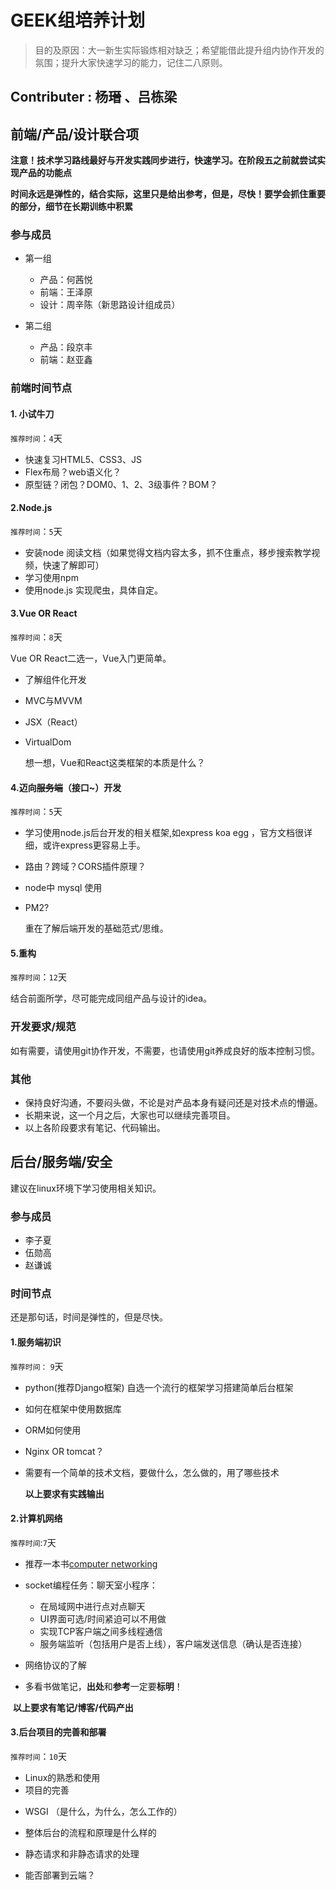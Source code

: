 # GEEK组培养计划

> 目的及原因：大一新生实际锻炼相对缺乏；希望能借此提升组内协作开发的氛围；提升大家快速学习的能力，记住二八原则。

## Contributer : 杨瑨 、吕栋梁

## 前端/产品/设计联合项

<strong>注意！技术学习路线最好与开发实践同步进行，快速学习。在阶段五之前就尝试实现产品的功能点</strong>

<strong>时间永远是弹性的，结合实际，这里只是给出参考，但是，尽快！要学会抓住重要的部分，细节在长期训练中积累</strong>

### 参与成员

- 第一组

  - 产品：何茜悦
  - 前端：王泽原
  - 设计：周辛陈（新思路设计组成员）


- 第二组

  - 产品：段京丰
  - 前端：赵亚鑫

### 前端时间节点


#### 1. 小试牛刀

`推荐时间`：`4`天

- 快速复习HTML5、CSS3、JS
- Flex布局？web语义化？
- 原型链？闭包？DOM0、1、2、3级事件？BOM？

#### 2.Node.js

`推荐时间`：`5`天

- 安装node 阅读文档（如果觉得文档内容太多，抓不住重点，移步搜索教学视频，快速了解即可）
- 学习使用npm
- 使用node.js 实现爬虫，具体自定。

#### 3.Vue OR React

`推荐时间`：`8`天

Vue OR React二选一，Vue入门更简单。

- 了解组件化开发

- MVC与MVVM

- JSX（React）

- VirtualDom

  想一想，Vue和React这类框架的本质是什么？

#### 4.迈向~~服务端~~（接口~）开发

`推荐时间`：`5`天

- 学习使用node.js后台开发的相关框架,如express koa egg ，官方文档很详细，或许express更容易上手。

- 路由？跨域？CORS插件原理？

- node中 mysql 使用

- PM2?

  重在了解后端开发的基础范式/思维。

#### 5.重构

`推荐时间`：`12`天

结合前面所学，尽可能完成同组产品与设计的idea。

### 开发要求/规范

如有需要，请使用git协作开发，不需要，也请使用git养成良好的版本控制习惯。

### 其他

- 保持良好沟通，不要闷头做，不论是对产品本身有疑问还是对技术点的懵逼。
- 长期来说，这一个月之后，大家也可以继续完善项目。
- 以上各阶段要求有笔记、代码输出。

## 后台/服务端/安全

建议在linux环境下学习使用相关知识。


### 参与成员
 - 李子夏
 - 伍勋高
 - 赵谦诚

### 时间节点

还是那句话，时间是弹性的，但是尽快。

#### 1.服务端初识

`推荐时间：`  `9`天

- python(推荐Django框架) 自选一个流行的框架学习搭建简单后台框架

- 如何在框架中使用数据库

- ORM如何使用

- Nginx OR tomcat？

- 需要有一个简单的技术文档，要做什么，怎么做的，用了哪些技术

  **以上要求有实践输出**

#### 2.计算机网络

`推荐时间`:`7`天

* 推荐一本书[computer networking](https://book.douban.com/subject/10573157/)
* socket编程任务：聊天室小程序：
  * 在局域网中进行点对点聊天
  * UI界面可选/时间紧迫可以不用做
  * 实现TCP客户端之间多线程通信
  * 服务端监听（包括用户是否上线），客户端发送信息（确认是否连接）
* 网络协议的了解

* 多看书做笔记，**出处**和**参考**一定要**标明**！

​        **以上要求有笔记/博客/代码产出**

#### 3.后台项目的完善和部署

`推荐时间`：`10`天

* Linux的熟悉和使用
* 项目的完善

- WSGI （是什么，为什么，怎么工作的）

- 整体后台的流程和原理是什么样的

- 静态请求和非静态请求的处理

- 能否部署到云端？

  
